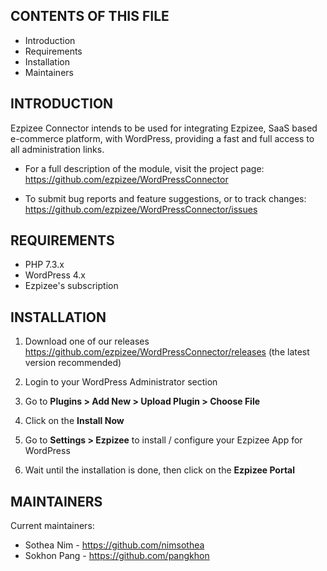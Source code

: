 CONTENTS OF THIS FILE
---------------------

 * Introduction
 * Requirements
 * Installation
 * Maintainers


INTRODUCTION
------------

Ezpizee Connector intends to be used for integrating Ezpizee, SaaS based e-commerce platform, with WordPress,
providing a fast and full access to all administration links.

 * For a full description of the module, visit the project page:
   https://github.com/ezpizee/WordPressConnector

 * To submit bug reports and feature suggestions, or to track changes:
   https://github.com/ezpizee/WordPressConnector/issues


REQUIREMENTS
------------

 * PHP 7.3.x
 * WordPress 4.x
 * Ezpizee's subscription


INSTALLATION
------------

 1) Download one of our releases https://github.com/ezpizee/WordPressConnector/releases (the latest version recommended)
 
 2) Login to your WordPress Administrator section
 
 3) Go to **Plugins > Add New > Upload Plugin > Choose File**

 4) Click on the **Install Now**
 
 5) Go to **Settings > Ezpizee** to install / configure your Ezpizee App for WordPress

 5) Wait until the installation is done, then click on the **Ezpizee Portal**

MAINTAINERS
-----------

Current maintainers:
 * Sothea Nim - https://github.com/nimsothea
 * Sokhon Pang - https://github.com/pangkhon